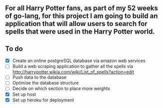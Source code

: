 ## For all Harry Potter fans, as part of my 52 weeks of go-lang, for this project I am going to build an application that will allow users to search for spells that were used in the Harry Potter world. 

## To do 

- [x] Create an online postgreSQL database via amazon web services
- [ ] Build a web scraping application to gather all the spells via http://harrypotter.wikia.com/wiki/List_of_spells?action=edit
- [ ] Push data to the database
- [ ] Optimise the database structure 
- [ ] Decide on which section to place more weights
- [x] Set up host
- [X] Set up heroku for deployment 
